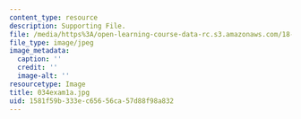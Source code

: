 ```yaml
---
content_type: resource
description: Supporting File.
file: /media/https%3A/open-learning-course-data-rc.s3.amazonaws.com/18-034-honors-differential-equations-spring-2004/1581f59b333ec65656ca57d88f98a832_034exam1a.jpg
file_type: image/jpeg
image_metadata:
  caption: ''
  credit: ''
  image-alt: ''
resourcetype: Image
title: 034exam1a.jpg
uid: 1581f59b-333e-c656-56ca-57d88f98a832
---
```

